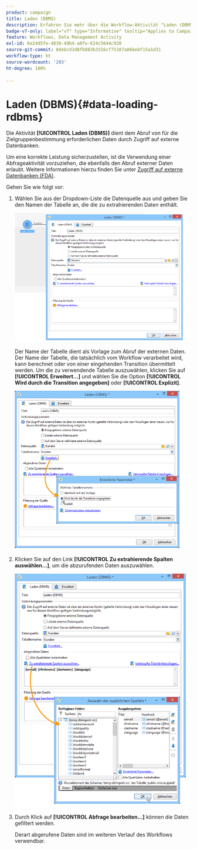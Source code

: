 ```yaml
---
product: campaign
title: Laden (DBMS)
description: Erfahren Sie mehr über die Workflow-Aktivität "Laden (DBMS)".
badge-v7-only: label="v7" type="Informative" tooltip="Applies to Campaign Classic v7 only"
feature: Workflows, Data Management Activity
exl-id: 6e24d5fe-4830-49b4-a0fe-624c5644c920
source-git-commit: 8debcd3d8fb883b3316cf75187a86bebf15a1d31
workflow-type: ht
source-wordcount: '203'
ht-degree: 100%

---
```


# Laden (DBMS){#data-loading-rdbms}



Die Aktivität **[!UICONTROL Laden (DBMS)]** dient dem Abruf von für die Zielgruppenbestimmung erforderlichen Daten durch Zugriff auf externe Datenbanken.

Um eine korrekte Leistung sicherzustellen, ist die Verwendung einer Abfrageaktivität vorzuziehen, die ebenfalls den Abruf externer Daten erlaubt. Weitere Informationen hierzu finden Sie unter [Zugriff auf externe Datenbanken (FDA)](accessing-an-external-database--fda-.md).

Gehen Sie wie folgt vor:

1. Wählen Sie aus der Dropdown-Liste die Datenquelle aus und geben Sie den Namen der Tabelle an, die die zu extrahierenden Daten enthält.

   ![](assets/s_advuser_wf_sgbd_sample_1.png)

   Der Name der Tabelle dient als Vorlage zum Abruf der externen Daten. Der Name der Tabelle, die tatsächlich vom Workflow verarbeitet wird, kann berechnet oder von einer eingehenden Transition übermittelt werden. Um die zu verwendende Tabelle auszuwählen, klicken Sie auf **[!UICONTROL Erweitert...]** und wählen Sie die Option **[!UICONTROL Wird durch die Transition angegeben]** oder **[!UICONTROL Explizit]**.

   ![](assets/s_advuser_wf_sgbd_sample_5.png)

1. Klicken Sie auf den Link **[!UICONTROL Zu extrahierende Spalten auswählen...]**, um die abzurufenden Daten auszuwählen.

   ![](assets/s_advuser_wf_sgbd_sample_2.png)

1. Durch Klick auf **[!UICONTROL Abfrage bearbeiten...]** können die Daten gefiltert werden.

   Derart abgerufene Daten sind im weiteren Verlauf des Workflows verwendbar.
